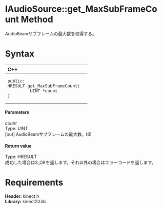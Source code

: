 IAudioSource::get\_MaxSubFrameCount Method  
==========================================  

AudioBeamサブフレームの最大数を取得する。 <span id="syntaxSection"></span>

Syntax  
======  

<table>
<colgroup>
<col width="100%" />
</colgroup>
<thead>
<tr class="header">
<th align="left">C++</th>
</tr>
</thead>
<tbody>
<tr class="odd">
<td align="left"><pre><code>public:  
HRESULT get_MaxSubFrameCount(  
         UINT *count  
)</code></pre></td>
</tr>
</tbody>
</table>

<span id="ID4EG"></span>
#### Parameters  

*count*    
Type: UINT  
[out] AudioBeamサブフレームの最大数。(8)  

<span id="ID4EP"></span>
#### Return value  

Type: HRESULT  
成功した場合はS\_OKを返します。それ以外の場合はエラーコードを返します。  

<span id="requirements"></span>

Requirements  
============  

**Header:** kinect.h  
**Library:** kinect20.lib  



<!--Please do not edit the data in the comment block below.-->
<!--
TOCTitle : get_MaxSubFrameCount Method
RLTitle : IAudioSource::get_MaxSubFrameCount Method
KeywordK : get_MaxSubFrameCount method
KeywordK : IAudioSource::get_MaxSubFrameCount method
KeywordF : IAudioSource::get_MaxSubFrameCount
KeywordF : get_MaxSubFrameCount
KeywordF : Microsoft.Kinect.kinect.IAudioSource.get_MaxSubFrameCount(UINT@)
KeywordA : M:Microsoft.Kinect.kinect.IAudioSource.get_MaxSubFrameCount(UINT@)
AssetID : M:Microsoft.Kinect.kinect.IAudioSource.get_MaxSubFrameCount(UINT@)
Locale : en-us
CommunityContent : 1
APIType : Managed
APILocation : 
APIName : Microsoft.Kinect.kinect.IAudioSource::get_MaxSubFrameCount
TargetOS : Windows
TopicType : kbSyntax
DevLang : C++
DocSet : K4Wv2
ProjType : K4Wv2Proj
Technology : Kinect for Windows
Product : Kinect for Windows SDK v2
productversion : 20
-->
